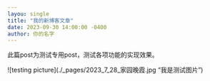 ```yaml
---
layou: single
title: "我的新博客文章"
date: 2023-09-30 14:00:00 -0400
author: 你的名字
---
```


此篇post为测试专用post，测试各项功能的实现效果。

![testing picture](./_pages/2023_7_28_家园晚霞.jpg “我是测试图片”)
